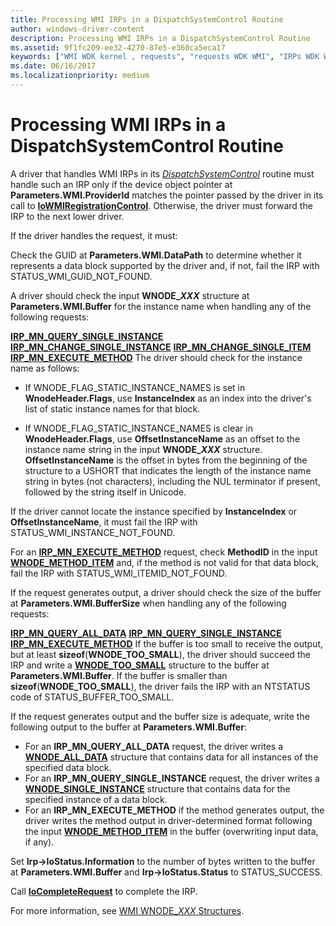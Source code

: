 ```yaml
---
title: Processing WMI IRPs in a DispatchSystemControl Routine
author: windows-driver-content
description: Processing WMI IRPs in a DispatchSystemControl Routine
ms.assetid: 9f1fc209-ee32-4270-87e5-e360ca5eca17
keywords: ["WMI WDK kernel , requests", "requests WDK WMI", "IRPs WDK WMI", "DispatchSystemControl routine"]
ms.date: 06/16/2017
ms.localizationpriority: medium
---
```


# Processing WMI IRPs in a DispatchSystemControl Routine





A driver that handles WMI IRPs in its [*DispatchSystemControl*](https://msdn.microsoft.com/library/windows/hardware/ff543412) routine must handle such an IRP only if the device object pointer at **Parameters.WMI.ProviderId** matches the pointer passed by the driver in its call to [**IoWMIRegistrationControl**](https://msdn.microsoft.com/library/windows/hardware/ff550480). Otherwise, the driver must forward the IRP to the next lower driver.

If the driver handles the request, it must:

Check the GUID at **Parameters.WMI.DataPath** to determine whether it represents a data block supported by the driver and, if not, fail the IRP with STATUS\_WMI\_GUID\_NOT\_FOUND.

A driver should check the input **WNODE\_*XXX*** structure at **Parameters.WMI.Buffer** for the instance name when handling any of the following requests:

[**IRP\_MN\_QUERY\_SINGLE\_INSTANCE**](https://msdn.microsoft.com/library/windows/hardware/ff551718)
[**IRP\_MN\_CHANGE\_SINGLE\_INSTANCE**](https://msdn.microsoft.com/library/windows/hardware/ff550831)
[**IRP\_MN\_CHANGE\_SINGLE\_ITEM**](https://msdn.microsoft.com/library/windows/hardware/ff550836)
[**IRP\_MN\_EXECUTE\_METHOD**](https://msdn.microsoft.com/library/windows/hardware/ff550868)
The driver should check for the instance name as follows:

- If WNODE\_FLAG\_STATIC\_INSTANCE\_NAMES is set in **WnodeHeader.Flags**, use **InstanceIndex** as an index into the driver's list of static instance names for that block.

- If WNODE\_FLAG\_STATIC\_INSTANCE\_NAMES is clear in **WnodeHeader.Flags**, use **OffsetInstanceName** as an offset to the instance name string in the input **WNODE\_*XXX*** structure. **OffsetInstanceName** is the offset in bytes from the beginning of the structure to a USHORT that indicates the length of the instance name string in bytes (not characters), including the NUL terminator if present, followed by the string itself in Unicode.

If the driver cannot locate the instance specified by **InstanceIndex** or **OffsetInstanceName**, it must fail the IRP with STATUS\_WMI\_INSTANCE\_NOT\_FOUND.

For an [**IRP\_MN\_EXECUTE\_METHOD**](https://msdn.microsoft.com/library/windows/hardware/ff550868) request, check **MethodID** in the input [**WNODE\_METHOD\_ITEM**](https://msdn.microsoft.com/library/windows/hardware/ff566376) and, if the method is not valid for that data block, fail the IRP with STATUS\_WMI\_ITEMID\_NOT\_FOUND.

If the request generates output, a driver should check the size of the buffer at **Parameters.WMI.BufferSize** when handling any of the following requests:

[**IRP\_MN\_QUERY\_ALL\_DATA**](https://msdn.microsoft.com/library/windows/hardware/ff551650)
[**IRP\_MN\_QUERY\_SINGLE\_INSTANCE**](https://msdn.microsoft.com/library/windows/hardware/ff551718)
[**IRP\_MN\_EXECUTE\_METHOD**](https://msdn.microsoft.com/library/windows/hardware/ff550868)
If the buffer is too small to receive the output, but at least **sizeof**(**WNODE\_TOO\_SMALL**), the driver should succeed the IRP and write a [**WNODE\_TOO\_SMALL**](https://msdn.microsoft.com/library/windows/hardware/ff566379) structure to the buffer at **Parameters.WMI.Buffer**. If the buffer is smaller than **sizeof**(**WNODE\_TOO\_SMALL**), the driver fails the IRP with an NTSTATUS code of STATUS\_BUFFER\_TOO\_SMALL.

If the request generates output and the buffer size is adequate, write the following output to the buffer at **Parameters.WMI.Buffer**:
-   For an **IRP\_MN\_QUERY\_ALL\_DATA** request, the driver writes a [**WNODE\_ALL\_DATA**](https://msdn.microsoft.com/library/windows/hardware/ff566372) structure that contains data for all instances of the specified data block.
-   For an **IRP\_MN\_QUERY\_SINGLE\_INSTANCE** request, the driver writes a [**WNODE\_SINGLE\_INSTANCE**](https://msdn.microsoft.com/library/windows/hardware/ff566377) structure that contains data for the specified instance of a data block.
-   For an **IRP\_MN\_EXECUTE\_METHOD** if the method generates output, the driver writes the method output in driver-determined format following the input [**WNODE\_METHOD\_ITEM**](https://msdn.microsoft.com/library/windows/hardware/ff566376) in the buffer (overwriting input data, if any).

Set **Irp-&gt;IoStatus.Information** to the number of bytes written to the buffer at **Parameters.WMI.Buffer** and **Irp-&gt;IoStatus.Status** to STATUS\_SUCCESS.

Call [**IoCompleteRequest**](https://msdn.microsoft.com/library/windows/hardware/ff548343) to complete the IRP.

For more information, see [WMI WNODE\_*XXX* Structures](wmi-wnode-xxx-structures.md).

 

 




